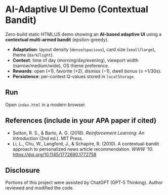 # AI-Adaptive UI Demo (Contextual Bandit)

Zero-build static HTML/JS demo showing an **AI-based adaptive UI** using a **contextual multi-armed bandit** (epsilon-greedy).

- **Adaptation**: layout density (`dense`/`spacious`), card size (`small`/`large`), theme (`dark`/`light`).
- **Context**: time of day (morning/day/evening), viewport width (narrow/medium/wide), OS theme preference.
- **Rewards**: open (+1), favorite (+2), dismiss (−1), dwell bonus (≤ +1/30s).
- **Persistence**: per-context Q-values stored in `localStorage`.

## Run
Open `index.html` in a modern browser.

## References (include in your APA paper if cited)
- Sutton, R. S., & Barto, A. G. (2018). *Reinforcement Learning: An Introduction* (2nd ed.). MIT Press.
- Li, L., Chu, W., Langford, J., & Schapire, R. (2010). A contextual-bandit approach to personalized news article recommendation. *WWW '10*. https://doi.org/10.1145/1772690.1772758

## Disclosure
Portions of this project were assisted by ChatGPT (GPT-5 Thinking). Author reviewed and modified the code.